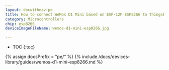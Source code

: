 ```yaml
---
layout: docwithnav-pe
title: How to connect WeMos D1 Mini based on ESP-12F ESP8266 to ThingsBoard?
category: Microcontrollers
chip: esp8266
deviceImageFileName: wemos-d1-mini-esp8266.jpg

---
```


* TOC
{:toc}

{% assign docsPrefix = "pe/" %}
{% include /docs/devices-library/guides/wemos-d1-mini-esp8266.md %}
